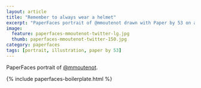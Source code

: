 ```yaml
---
layout: article
title: "Remember to always wear a helmet"
excerpt: "PaperFaces portrait of @mmoutenot drawn with Paper by 53 on an iPad."
image: 
  feature: paperfaces-mmoutenot-twitter-lg.jpg
  thumb: paperfaces-mmoutenot-twitter-150.jpg
category: paperfaces
tags: [portrait, illustration, paper by 53]
---
```


PaperFaces portrait of [@mmoutenot](http://twitter.com/mmoutenot).

{% include paperfaces-boilerplate.html %}